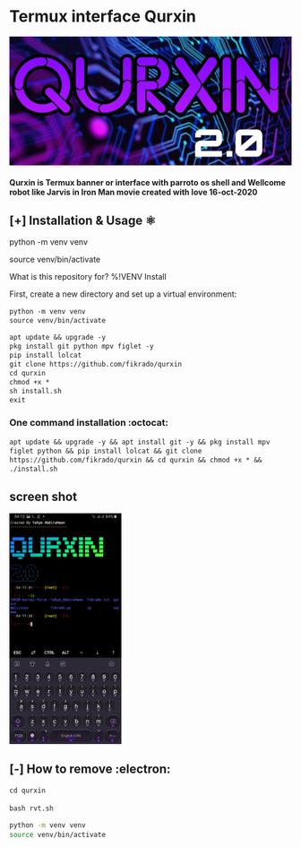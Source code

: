 # Termux interface Qurxin 

<img src="/f.jpg" >

#### Qurxin is Termux banner or interface with parroto os shell and Wellcome robot like Jarvis in Iron Man movie created with love 16-oct-2020

## [+] Installation & Usage :atom_symbol:

python -m venv venv

source venv/bin/activate

What is this repository for? %!VENV
Install

First, create a new directory and set up a virtual environment:
```
python -m venv venv
source venv/bin/activate
```
```
apt update && upgrade -y 
pkg install git python mpv figlet -y
pip install lolcat
git clone https://github.com/fikrado/qurxin
cd qurxin
chmod +x *
sh install.sh
exit

```
### One command installation :octocat:
```
apt update && upgrade -y && apt install git -y && pkg install mpv figlet python && pip install lolcat && git clone https://github.com/fikrado/qurxin && cd qurxin && chmod +x * && ./install.sh
```
## screen shot

<img width="200px" src="/s.jpg" >

## [-] How to remove :electron:
```
cd qurxin

bash rvt.sh
```
```bash
python -m venv venv
source venv/bin/activate
```
